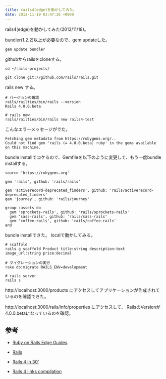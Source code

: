 ```yaml
---
title: rails4(edge)を動かしてみた。
date: 2012-11-19 03:47:26 +0900
---
```


rails4(edge)を動かしてみた(2012/11/18)。

bundler(1.2.2)以上が必要なので、gem updateした。  

```
gem update bundler

```
  
githubからrailsをcloneする。  
  
```
cd ~/rails-projects/

git clone git://github.com/rails/rails.git

```
  
rails new する。
  
```
# バージョンの確認
rails/railties/bin/rails --version
Rails 4.0.0.beta

# rails new
rails/railties/bin/rails new rails4-test

```

こんなエラーメッセージがでた。

```
Fetching gem metadata from https://rubygems.org/..
Could not find gem 'rails (= 4.0.0.beta) ruby' in the gems available on this machine.

```

bundle installでコケるので、Gemfileを以下のように変更して、もう一度bundle installする。

```
source 'https://rubygems.org'

gem 'rails', github: 'rails/rails'

gem 'activerecord-deprecated_finders', github: 'rails/activerecord-deprecated_finders'
gem 'journey', github: 'rails/journey'

group :assets do
  gem 'sprockets-rails', github: 'rails/sprockets-rails'
  gem 'sass-rails', github: 'rails/sass-rails'
  gem 'coffee-rails', github: 'rails/coffee-rails'
end

```

bundle installできた。
localで動かしてみる。

```
# scaffold
rails g scaffold Product title:string description:text image_url:string price:decimal

# マイグレーションの実行
rake db:migrate RAILS_ENV=development

# rails server
rails s

```

http://localhost:3000/products にアクセスしてアプリケーションが作成されているのを確認できた。

http://localhost:3000/rails/info/properties にアクセスして、
RailsのVersionが4.0.0.betaになっているのを確認。


## 参考
- [Ruby on Rails Edge Guides](http://edgeguides.rubyonrails.org/)

- [Rails](https://github.com/rails/rails)

- [Rails 4 in 30'](https://speakerdeck.com/spastorino/rails-4-in-30)

- [Rails 4 links compilation](http://blog.wyeworks.com/2012/11/13/rails-4-compilation-links/)